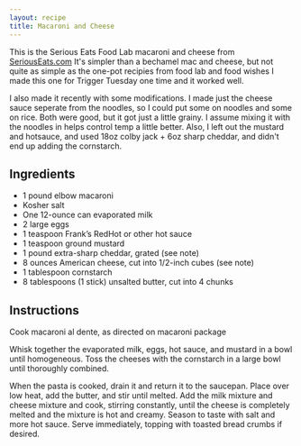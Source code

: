 ```yaml
---
layout: recipe
title: Macaroni and Cheese
---
```


This is the Serious Eats Food Lab macaroni and cheese from [SeriousEats.com](https://www.seriouseats.com/recipes/2015/10/the-food-labs-ultra-gooey-stovetop-mac-cheese.html)
It's simpler than a bechamel mac and cheese, but not quite as simple as the one-pot recipies from food lab and food wishes
I made this one for Trigger Tuesday one time and it worked well.

I also made it recently with some modifications. I made just the cheese sauce seperate from the noodles, so I could put some on noodles and some on rice. Both were good, but it got just a little grainy. I assume mixing it with the noodles in helps control temp a little better. Also, I left out the mustard and hotsauce, and used 18oz colby jack + 6oz sharp cheddar, and didn't end up adding the cornstarch.

## Ingredients
* 1 pound elbow macaroni
* Kosher salt
* One 12-ounce can evaporated milk
* 2 large eggs
* 1 teaspoon Frank’s RedHot or other hot sauce
* 1 teaspoon ground mustard
* 1 pound extra-sharp cheddar, grated (see note)
* 8 ounces American cheese, cut into 1/2-inch cubes (see note)
* 1 tablespoon cornstarch
* 8 tablespoons (1 stick) unsalted butter, cut into 4 chunks

## Instructions
Cook macaroni al dente, as directed on macaroni package

Whisk together the evaporated milk, eggs, hot sauce, and mustard in a bowl until homogeneous. Toss the cheeses with the cornstarch in a large bowl until thoroughly combined.

When the pasta is cooked, drain it and return it to the saucepan. Place over low heat, add the butter, and stir until melted. Add the milk mixture and cheese mixture and cook, stirring constantly, until the cheese is completely melted and the mixture is hot and creamy. Season to taste with salt and more hot sauce. Serve immediately, topping with toasted bread crumbs if desired.
